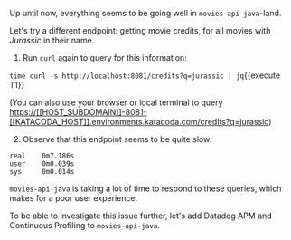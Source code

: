 Up until now, everything seems to be going well in `movies-api-java`-land.

Let's try a different endpoint: getting movie credits, for all movies with _Jurassic_ in their name.

1. Run `curl` again to query for this information:

  `time curl -s http://localhost:8081/credits?q=jurassic | jq`{{execute T1}}

  (You can also use your browser or local terminal to query <https://[[HOST_SUBDOMAIN]]-8081-[[KATACODA_HOST]].environments.katacoda.com/credits?q=jurassic>)

2. Observe that this endpoint seems to be quite slow:

  ```
  real    0m7.186s
  user    0m0.039s
  sys     0m0.014s
  ```

  `movies-api-java` is taking a lot of time to respond to these queries, which makes for a poor user experience.

To be able to investigate this issue further, let's add Datadog APM and Continuous Profiling to `movies-api-java`.
